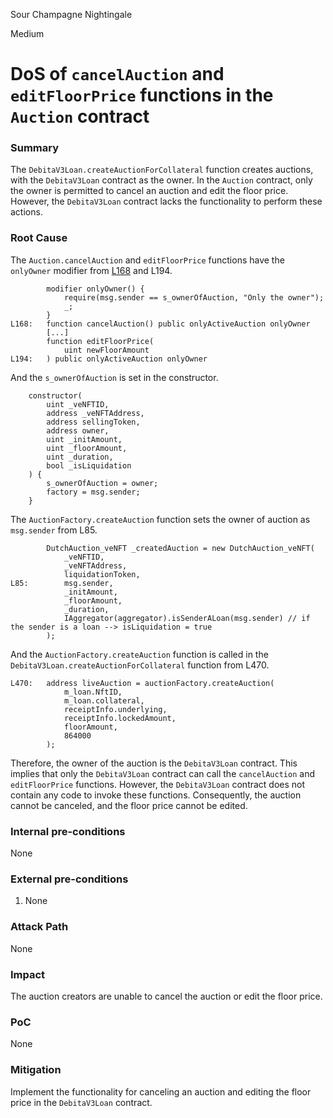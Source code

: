 Sour Champagne Nightingale

Medium

# DoS of `cancelAuction` and `editFloorPrice` functions in the `Auction` contract

### Summary

The `DebitaV3Loan.createAuctionForCollateral` function creates auctions, with the `DebitaV3Loan` contract as the owner.
In the `Auction` contract, only the owner is permitted to cancel an auction and edit the floor price. However, the `DebitaV3Loan` contract lacks the functionality to perform these actions.

### Root Cause

The `Auction.cancelAuction` and `editFloorPrice` functions have the `onlyOwner` modifier from [L168](https://github.com/sherlock-audit/2024-11-debita-finance-v3/tree/main/Debita-V3-Contracts/contracts/auctions/Auction.sol#L168) and L194.

```solidity
        modifier onlyOwner() {
            require(msg.sender == s_ownerOfAuction, "Only the owner");
            _;
        }
L168:   function cancelAuction() public onlyActiveAuction onlyOwner
        [...]
        function editFloorPrice(
            uint newFloorAmount
L194:   ) public onlyActiveAuction onlyOwner
```

And the `s_ownerOfAuction` is set in the constructor.

```solidity
    constructor(
        uint _veNFTID,
        address _veNFTAddress,
        address sellingToken,
        address owner,
        uint _initAmount,
        uint _floorAmount,
        uint _duration,
        bool _isLiquidation
    ) {
        s_ownerOfAuction = owner;
        factory = msg.sender;
    }
```

The `AuctionFactory.createAuction` function sets the owner of auction as `msg.sender` from L85.

```solidity
        DutchAuction_veNFT _createdAuction = new DutchAuction_veNFT(
            _veNFTID,
            _veNFTAddress,
            liquidationToken,
L85:        msg.sender,
            _initAmount,
            _floorAmount,
            _duration,
            IAggregator(aggregator).isSenderALoan(msg.sender) // if the sender is a loan --> isLiquidation = true
        );
```

And the `AuctionFactory.createAuction` function is called in the `DebitaV3Loan.createAuctionForCollateral` function from L470.

```solidity
L470:   address liveAuction = auctionFactory.createAuction(
            m_loan.NftID,
            m_loan.collateral,
            receiptInfo.underlying,
            receiptInfo.lockedAmount,
            floorAmount,
            864000
        );
```

Therefore, the owner of the auction is the `DebitaV3Loan` contract. This implies that only the `DebitaV3Loan` contract can call the `cancelAuction` and `editFloorPrice` functions. However, the `DebitaV3Loan` contract does not contain any code to invoke these functions. Consequently, the auction cannot be canceled, and the floor price cannot be edited.

### Internal pre-conditions

None

### External pre-conditions

1. None

### Attack Path

None

### Impact

The auction creators are unable to cancel the auction or edit the floor price.

### PoC

None

### Mitigation

Implement the functionality for canceling an auction and editing the floor price in the `DebitaV3Loan` contract.